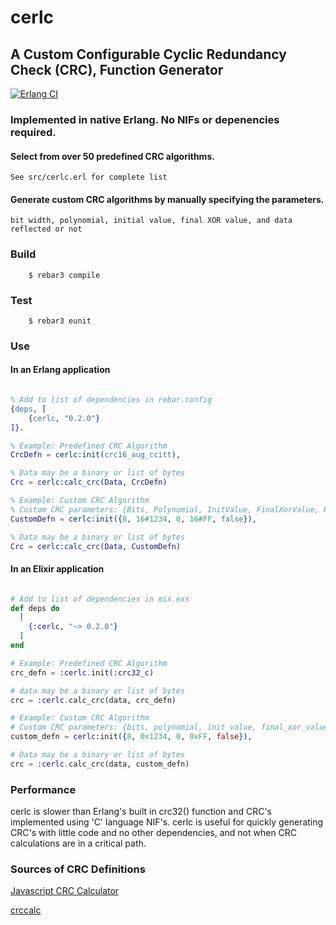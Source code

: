 # cerlc

## A Custom Configurable Cyclic Redundancy Check (CRC), Function Generator
 
[![Erlang CI](https://github.com/mdsebald/cerlc/workflows/Erlang%20CI/badge.svg)](https://github.com/mdsebald/cerlc/actions)

### Implemented in native Erlang. No NIFs or depenencies required.

#### Select from over 50 predefined CRC algorithms.  
    See src/cerlc.erl for complete list

#### Generate custom CRC algorithms by manually specifying the parameters. 
    bit width, polynomial, initial value, final XOR value, and data reflected or not 

### Build
```
    $ rebar3 compile
```

### Test
```
    $ rebar3 eunit
```

### Use

#### In an Erlang application
```erlang

% Add to list of dependencies in rebar.config
{deps, [
    {cerlc, "0.2.0"}
]}.

% Example: Predefined CRC Algorithm
CrcDefn = cerlc:init(crc16_aug_ccitt),

% Data may be a binary or list of bytes
Crc = cerlc:calc_crc(Data, CrcDefn)

% Example: Custom CRC Algorithm
% Custom CRC parameters: {Bits, Polynomial, InitValue, FinalXorValue, Reflected}
CustomDefn = cerlc:init({8, 16#1234, 0, 16#FF, false}),

% Data may be a binary or list of bytes
Crc = cerlc:calc_crc(Data, CustomDefn)

```

#### In an Elixir application
```elixir

# Add to list of dependencies in mix.exs
def deps do
  [
    {:cerlc, "~> 0.2.0"}
  ]
end

# Example: Predefined CRC Algorithm
crc_defn = :cerlc.init(:crc32_c)

# data may be a binary or list of bytes
crc = :cerlc.calc_crc(data, crc_defn)

# Example: Custom CRC Algorithm
# Custom CRC parameters: {bits, polynomial, init_value, final_xor_value, reflected}
custom_defn = cerlc:init({8, 0x1234, 0, 0xFF, false}),

# Data may be a binary or list of bytes
crc = :cerlc.calc_crc(data, custom_defn)

```

### Performance

cerlc is slower than Erlang's built in crc32() function and CRC's implemented using 'C' language NIF's. 
cerlc is useful for quickly generating CRC's with little code and no other dependencies, and not when CRC calculations are in a critical path.

### Sources of CRC Definitions
[Javascript CRC Calculator](http://www.sunshine2k.de/coding/javascript/crc/crc_js.html)

[crccalc](https://crccalc.com/)
